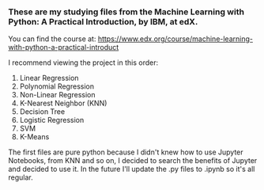 ### These are my studying files from the Machine Learning with Python: A Practical Introduction, by IBM, at edX.

You can find the course at: https://www.edx.org/course/machine-learning-with-python-a-practical-introduct

I recommend viewing the project in this order:
1. Linear Regression
2. Polynomial Regression
3. Non-Linear Regression
4. K-Nearest Neighbor (KNN)
5. Decision Tree
6. Logistic Regression
7. SVM
8. K-Means

The first files are pure python because I didn't knew how to use Jupyter Notebooks, from KNN and so on, I decided to search the benefits of Jupyter and decided to use it. In the future I'll update the .py files to .ipynb so it's all regular.
